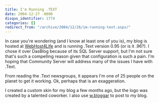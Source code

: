 ```yaml
---
title: I'm Running .TEXT
date: 2004-12-27 -0800
disqus_identifier: 1774
categories: []
redirect_from: "/archive/2004/12/26/im-running-text.aspx/"
---
```


In case you're wondering (and I know at least one of you is), my blog is
hosted at [WebHost4Life](http://www.webHost4Life.com) and is running
.Text version 0.95 (or is it .96?). I chose it over DasBlog because of
its SQL Server support, but I'm not sure that's such a compelling reason
given that configuration is such a pain. I'm hoping that Community
Server will address many of the issues I have with .Text.

From reading the .Text newsgroups, it appears I'm one of 25 people on
the planet to get it working. Ok, perhaps that is an exaggeration.

I created a custom skin for my blog a few months ago, but the logo was
created by a talented coworker. I also use
[w.bloggar](http://wbloggar.com/) to post to my blog.


